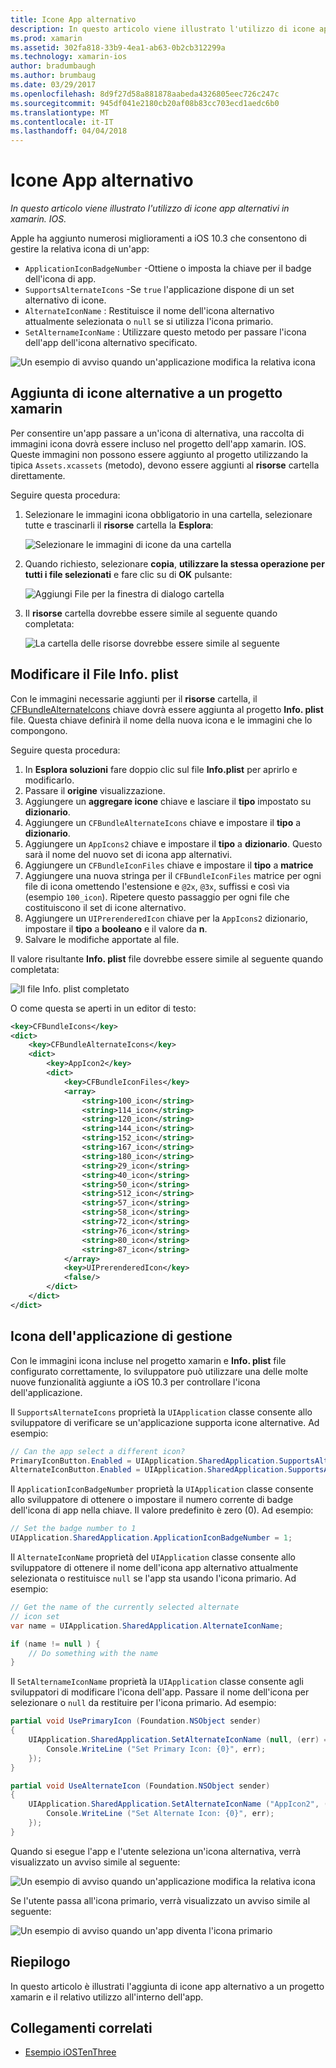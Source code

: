 ```yaml
---
title: Icone App alternativo
description: In questo articolo viene illustrato l'utilizzo di icone app alternativi in xamarin. IOS.
ms.prod: xamarin
ms.assetid: 302fa818-33b9-4ea1-ab63-0b2cb312299a
ms.technology: xamarin-ios
author: bradumbaugh
ms.author: brumbaug
ms.date: 03/29/2017
ms.openlocfilehash: 8d9f27d58a881878aabeda4326805eec726c247c
ms.sourcegitcommit: 945df041e2180cb20af08b83cc703ecd1aedc6b0
ms.translationtype: MT
ms.contentlocale: it-IT
ms.lasthandoff: 04/04/2018
---
```

# <a name="alternate-app-icons"></a>Icone App alternativo

_In questo articolo viene illustrato l'utilizzo di icone app alternativi in xamarin. IOS._

Apple ha aggiunto numerosi miglioramenti a iOS 10.3 che consentono di gestire la relativa icona di un'app:

 - `ApplicationIconBadgeNumber` -Ottiene o imposta la chiave per il badge dell'icona di app.
 - `SupportsAlternateIcons` -Se `true` l'applicazione dispone di un set alternativo di icone.
 - `AlternateIconName` : Restituisce il nome dell'icona alternativo attualmente selezionata o `null` se si utilizza l'icona primario.
 - `SetAlternameIconName` : Utilizzare questo metodo per passare l'icona dell'app dell'icona alternativo specificato.

![](alternate-app-icons-images/icons04.png "Un esempio di avviso quando un'applicazione modifica la relativa icona")

<a name="Adding-Alternate-Icons" />

## <a name="adding-alternate-icons-to-a-xamarinios-project"></a>Aggiunta di icone alternative a un progetto xamarin

Per consentire un'app passare a un'icona di alternativa, una raccolta di immagini icona dovrà essere incluso nel progetto dell'app xamarin. IOS. Queste immagini non possono essere aggiunto al progetto utilizzando la tipica `Assets.xcassets` (metodo), devono essere aggiunti al **risorse** cartella direttamente.

Seguire questa procedura:

1. Selezionare le immagini icona obbligatorio in una cartella, selezionare tutte e trascinarli il **risorse** cartella la **Esplora**:

    ![](alternate-app-icons-images/icons00.png "Selezionare le immagini di icone da una cartella")

2. Quando richiesto, selezionare **copia**, **utilizzare la stessa operazione per tutti i file selezionati** e fare clic su di **OK** pulsante:

    ![](alternate-app-icons-images/icons02.png "Aggiungi File per la finestra di dialogo cartella")

3. Il **risorse** cartella dovrebbe essere simile al seguente quando completata:

    ![](alternate-app-icons-images/icons01.png "La cartella delle risorse dovrebbe essere simile al seguente")

<a name="Modifying-the-Info.plist-File" />

## <a name="modifying-the-infoplist-file"></a>Modificare il File Info. plist

Con le immagini necessarie aggiunti per il **risorse** cartella, il [CFBundleAlternateIcons](https://developer.apple.com/library/content/documentation/General/Reference/InfoPlistKeyReference/Articles/CoreFoundationKeys.html#//apple_ref/doc/uid/TP40009249-SW13) chiave dovrà essere aggiunta al progetto **Info. plist** file. Questa chiave definirà il nome della nuova icona e le immagini che lo compongono.

Seguire questa procedura:

1. In **Esplora soluzioni** fare doppio clic sul file **Info.plist** per aprirlo e modificarlo.
2. Passare il **origine** visualizzazione.
3. Aggiungere un **aggregare icone** chiave e lasciare il **tipo** impostato su **dizionario**.
4. Aggiungere un `CFBundleAlternateIcons` chiave e impostare il **tipo** a **dizionario**.
5. Aggiungere un `AppIcons2` chiave e impostare il **tipo** a **dizionario**. Questo sarà il nome del nuovo set di icona app alternativi.
6. Aggiungere un `CFBundleIconFiles` chiave e impostare il **tipo** a **matrice**
7. Aggiungere una nuova stringa per il `CFBundleIconFiles` matrice per ogni file di icona omettendo l'estensione e `@2x`, `@3x`, suffissi e così via (esempio `100_icon`). Ripetere questo passaggio per ogni file che costituiscono il set di icone alternativo.
8. Aggiungere un `UIPrerenderedIcon` chiave per la `AppIcons2` dizionario, impostare il **tipo** a **booleano** e il valore da **n**.
9. Salvare le modifiche apportate al file.

Il valore risultante **Info. plist** file dovrebbe essere simile al seguente quando completata:

![](alternate-app-icons-images/icons03.png "Il file Info. plist completato")

O come questa se aperti in un editor di testo:

```xml
<key>CFBundleIcons</key>
<dict>
    <key>CFBundleAlternateIcons</key>
    <dict>
        <key>AppIcon2</key>
        <dict>
            <key>CFBundleIconFiles</key>
            <array>
                <string>100_icon</string>
                <string>114_icon</string>
                <string>120_icon</string>
                <string>144_icon</string>
                <string>152_icon</string>
                <string>167_icon</string>
                <string>180_icon</string>
                <string>29_icon</string>
                <string>40_icon</string>
                <string>50_icon</string>
                <string>512_icon</string>
                <string>57_icon</string>
                <string>58_icon</string>
                <string>72_icon</string>
                <string>76_icon</string>
                <string>80_icon</string>
                <string>87_icon</string>
            </array>
            <key>UIPrerenderedIcon</key>
            <false/>
        </dict>
    </dict>
</dict>
```

<a name="Managing-the-Apps-Icon" />

## <a name="managing-the-apps-icon"></a>Icona dell'applicazione di gestione 

Con le immagini icona incluse nel progetto xamarin e **Info. plist** file configurato correttamente, lo sviluppatore può utilizzare una delle molte nuove funzionalità aggiunte a iOS 10.3 per controllare l'icona dell'applicazione.

Il `SupportsAlternateIcons` proprietà la `UIApplication` classe consente allo sviluppatore di verificare se un'applicazione supporta icone alternative. Ad esempio:

```csharp
// Can the app select a different icon?
PrimaryIconButton.Enabled = UIApplication.SharedApplication.SupportsAlternateIcons;
AlternateIconButton.Enabled = UIApplication.SharedApplication.SupportsAlternateIcons;
```

Il `ApplicationIconBadgeNumber` proprietà la `UIApplication` classe consente allo sviluppatore di ottenere o impostare il numero corrente di badge dell'icona di app nella chiave. Il valore predefinito è zero (0). Ad esempio:

```csharp
// Set the badge number to 1
UIApplication.SharedApplication.ApplicationIconBadgeNumber = 1;
```

Il `AlternateIconName` proprietà del `UIApplication` classe consente allo sviluppatore di ottenere il nome dell'icona app alternativo attualmente selezionata o restituisce `null` se l'app sta usando l'icona primario. Ad esempio:

```csharp
// Get the name of the currently selected alternate
// icon set
var name = UIApplication.SharedApplication.AlternateIconName;

if (name != null ) {
    // Do something with the name
}
```

Il `SetAlternameIconName` proprietà la `UIApplication` classe consente agli sviluppatori di modificare l'icona dell'app. Passare il nome dell'icona per selezionare o `null` da restituire per l'icona primario. Ad esempio:

```csharp
partial void UsePrimaryIcon (Foundation.NSObject sender)
{
    UIApplication.SharedApplication.SetAlternateIconName (null, (err) => {
        Console.WriteLine ("Set Primary Icon: {0}", err);
    });
}

partial void UseAlternateIcon (Foundation.NSObject sender)
{
    UIApplication.SharedApplication.SetAlternateIconName ("AppIcon2", (err) => {
        Console.WriteLine ("Set Alternate Icon: {0}", err);
    });
}
```

Quando si esegue l'app e l'utente seleziona un'icona alternativa, verrà visualizzato un avviso simile al seguente:

![](alternate-app-icons-images/icons04.png "Un esempio di avviso quando un'applicazione modifica la relativa icona")

Se l'utente passa all'icona primario, verrà visualizzato un avviso simile al seguente:

![](alternate-app-icons-images/icons05.png "Un esempio di avviso quando un'app diventa l'icona primario")

<a name="Summary" />

## <a name="summary"></a>Riepilogo

In questo articolo è illustrati l'aggiunta di icone app alternativo a un progetto xamarin e il relativo utilizzo all'interno dell'app.



## <a name="related-links"></a>Collegamenti correlati

- [Esempio iOSTenThree](https://developer.xamarin.com/samples/ios/iOS10/iOSTenThree)
